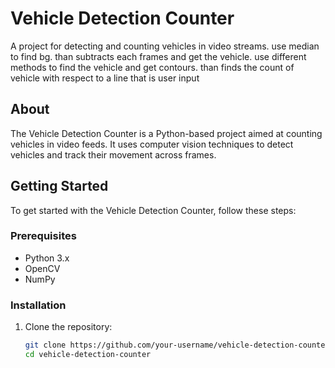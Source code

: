 # Vehicle Detection Counter

A project for detecting and counting vehicles in video streams. use median to find bg. than subtracts each frames and get the vehicle. use different methods to find the vehicle and get contours. than finds the count of vehicle with respect to a line that is user input


## About

The Vehicle Detection Counter is a Python-based project aimed at counting vehicles in video feeds. It uses computer vision techniques to detect vehicles and track their movement across frames.

## Getting Started

To get started with the Vehicle Detection Counter, follow these steps:

### Prerequisites

- Python 3.x
- OpenCV
- NumPy

### Installation

1. Clone the repository:
   ```bash
   git clone https://github.com/your-username/vehicle-detection-counter.git
   cd vehicle-detection-counter
